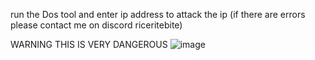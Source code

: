 run the Dos tool and enter ip address to attack the ip
(if there are errors please contact me on discord riceritebite)

WARNING THIS IS VERY DANGEROUS 
![image](https://github.com/user-attachments/assets/afac4795-eeef-4cbd-9099-f15d74803ece)

